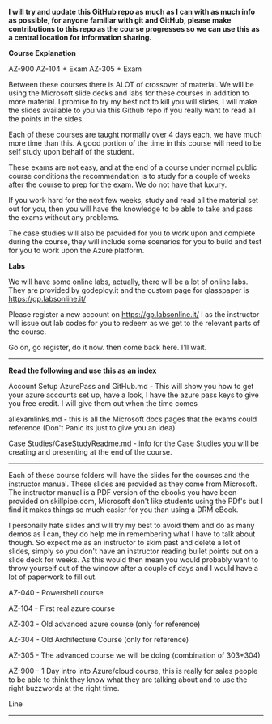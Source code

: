
**I will try and update this GitHub repo as much as I can with as much info as possible, for anyone familiar with git and GitHub, please make contributions to this repo as the course progresses so we can use this as a central location for information sharing.**



**Course Explanation**

AZ-900
AZ-104 + Exam
AZ-305 + Exam

Between these courses there is ALOT of crossover of material. We will be using the Microsoft slide decks and labs for these courses in addition to more material. I promise to try my best not to kill you will slides, I will make the slides available to you via this Github repo if you really want to read all the points in the sides. 

Each of these courses are taught normally over 4 days each, we have much more time than this. A good portion of the time in this course will need to be self study upon behalf of the student.

These exams are not easy, and at the end of a course under normal public course conditions the recommendation is to study for a couple of weeks after the course to prep for the exam. We do not have that luxury. 

If you work hard for the next few weeks, study and read all the material set out for you, then you will have the knowledge to be able to take and pass the exams without any problems.

The case studies will also be provided for you to work upon and complete during the course, they will include some scenarios for you to build and test for you to  work upon the Azure platform.

**Labs**

We will have some online labs, actually, there will be a lot of online labs. They are provided by godeploy.it and the custom page for glasspaper is https://gp.labsonline.it/

Please register a new account on https://gp.labsonline.it/ I as the instructor will issue out lab codes for you to redeem as we get to the relevant parts of the course.

Go on, go register, do it now. then come back here. I'll wait.

--- 

**Read the following and use this as an index**

Account Setup AzurePass and GitHub.md - This will show you how to get your azure accounts set up, have a look, I have the azure pass keys to give you free credit. I will give them out when the time comes

allexamlinks.md - this is all the Microsoft docs pages that the exams could reference (Don't Panic its just to give you an idea)

Case Studies/CaseStudyReadme.md - info for the Case Studies you will be creating and presenting at the end of the course.


--- 

Each of these course folders will have the slides for the courses and the instructor manual. These slides are provided as they come from Microsoft. The instructor manual is a PDF version of the ebooks you have been provided on skillpipe.com, Microsoft don't like students using the PDf's but I find it makes things so much easier for you than using a DRM eBook.

 I personally hate slides and will try my best to avoid them and do as many demos as I can, they do help me in remembering what I have to talk about though. So expect me as an instructor to skim past and delete a lot of slides, simply so you don't have an instructor reading bullet points out on a slide deck for weeks. As this would then mean you would probably want to throw yourself out of the window after a couple of days and I would have a lot of paperwork to fill out. 

AZ-040 - Powershell course

AZ-104 - First real azure course

AZ-303 - Old advanced azure course (only for reference)

AZ-304 - Old Architecture Course (only for reference)

AZ-305 - The advanced course we will be doing (combination of 303+304)

AZ-900 - 1 Day intro into Azure/cloud course, this is really for sales people to be able to think they know what they are talking about and to use the right buzzwords at the right time.

Line

---



